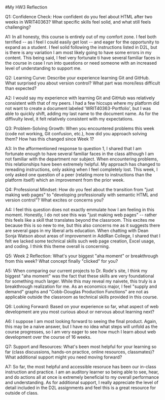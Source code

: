 #My HW3 Reflection

Q1: Confidence Check: How confident do you feel about HTML after two weeks in WRIT40363? What specific skills feel solid, and what still feels challenging?

A1: In all honesty, this course is entirely out of my comfort zone. I feel both terrified -- as I feel I could easily get lost -- and eager for the opportunity to expand as a student. I feel solid following the instructions listed in D2L, but is there is any variation I am most likely going to have some errors in my content. This being said, I feel very fortunate ti have several familiar faces in the course in case I run into questions or need someone with an increased level of understanding to support me.

Q2: Learning Curve: Describe your experience learning Git and GitHub. What surprised you about version control? What part was more/less difficult than expected?

A2: I would say my experience with learning Git and GitHub was relatively consistent with that of my peers. I had a few hiccups where my platform did not want to create a document labeled 'WRIT40363-Portfolio', but I was able to quickly shift, adding my last name to the document name. As for the diffivulty level, it felt relatively consistent with my expectations. 

Q3: Problem-Solving Growth: When you encountered problems this week (code not working, Git confusion, etc.), how did you approach solving them? How has this changed since Week 1?

A3: In the afformentioned response to question 1, I shared that I am fortunate enough to have several familiar faces in the class although I am not familiar with the department nor subject. When encountering problems, this relationships have been extremely helpful. My approach has changed to rereading instructions, only asking when I feel completely lost. This week, I only asked one question of a peer (relating more to instructions than the platform itself) which an improvement from the prior week. 

Q4: Professional Mindset: How do you feel about the transition from "just making web pages" to "developing professionally with semantic HTML and version control"? What excites or concerns you?

A4: I feel this question does not exactly emmulate how I am feeling in this moment. Honestly, I do not see this was "just making web pages" -- rather this feels like a skill that translates beyond the classroom. This excites me because this is so new to me, but this also concerns me as it suggests there are several gaps in my liberal arts education. When chatting with Dean Sonja Watson about areas of improvement in AddRan College, I shared that I felt we lacked some technical skills such web page creation, Excel usage, and coding. I think this theme overall is concerning. 

Q5: Week 2 Reflection: What's your biggest "aha moment" or breakthrough from this week? What concept finally "clicked" for you?

A5: When comparing our current projects to Dr. Rode's site, I think my biggest "aha moment" was the fact that these skills are very foundational for something much larger. While this may reveal my naivete, this truly is a breakthrough realization for me. As an economics major, I feel "supply and demand" graphs and "Cobb-Douglas Production Functions" are not as applicable outside the classroom as technical skills provided in this course. 

Q6: Looking Forward: Based on your experience so far, what aspect of web development are you most curious about or nervous about learning next?

A6: I suppose I am most looking forward to seeing the final product. Again, this may be a naive answer, but I have no idea what steps will unfold as the course progresses, so I am very eager to see how much I learn about web development over the course of 16 weeks.

Q7: Support and Resources: What's been most helpful for your learning so far (class discussions, hands-on practice, online resources, classmates)? What additional support might you need moving forward?

A7: So far, the most helpful and accessible resoruce has been our in-class instruction and practice. I am an auditory learner so being able to see, hear, and do actions all at once is extremely beneficial to my overall performance and understanding. As for additional support, I really appreciate the level of detail included in the D2L assignments and feel this is a great resource for outside of class. 
